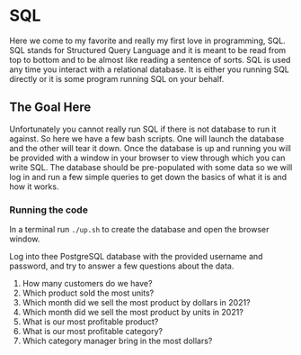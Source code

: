 # SQL

Here we come to my favorite and really my first love in programming, SQL. SQL stands for Structured Query Language and it is meant to be read from top to bottom and to be almost like reading a sentence of sorts. SQL is used any time you interact with a relational database. It is either you running SQL directly or it is some program running SQL on your behalf.

## The Goal Here

Unfortunately you cannot really run SQL if there is not database to run it against. So here we have a few bash scripts. One will launch the database and the other will tear it down. Once the database is up and running you will be provided with a window in your browser to view through which you can write SQL. The database should be pre-populated with some data so we will log in and run a few simple queries to get down the basics of what it is and how it works.

### Running the code

In a terminal run `./up.sh` to create the database and open the browser window.

Log into thee PostgreSQL database with the provided username and password, and try to answer a few questions about the data.

1. How many customers do we have?
2. Which product sold the most units?
3. Which month did we sell the most product by dollars in 2021?
4. Which month did we sell the most product by units in 2021?
5. What is our most profitable product?
6. What is our most profitable category?
7. Which category manager bring in the most dollars?

